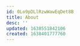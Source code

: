 ```yaml
---
id: 0Lo9pDLlRzwWawEqDet8B
title: About
desc: ''
updated: 1638551842106
created: 1638401777760
---
```


